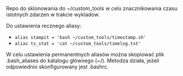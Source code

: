 Repo do sklonowania do ~/custom_tools w celu znacznikowania czasu istotnych zdarzen w trakcie wykladow.

Do ustawienia recznego aliasy:
* `alias stampit = 'bash ~/custom_tools/timestamp.sh'`
* `alias ts_stat = 'cat ~/custom_tools/timelog.txt'`

W celu ustawienia permanentnych aliasów można skopiować plik .bash_aliases do katalogu głównego (~/). Metodza działa, jeżeli odpowiednio skonfigurowany jest .bashrc.
